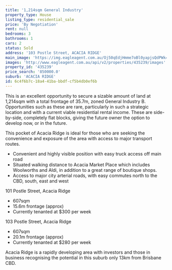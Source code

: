 ```yaml
---
title: '1,214sqm General Industry'
property_type: House
listing_type: residential_sale
price: 'By Negotiation'
rent: null
bedrooms: 3
bathrooms: 1
cars: 2
status: Sold
address: '103 Postle Street, ACACIA RIDGE'
main_image: 'https://img.eagleagent.com.au/Oj50qEdjHmme7oBl0yapjsQdPWk=/1280x854/smart/https://s3-us-west-2.amazonaws.com/eagleagent-orig/images/6822096/128556854-image-M.jpg'
images: 'http://www.eagleagent.com.au/api/v2/properties/435239/images'
property_id: '435239'
price_search: '850000.0'
suburb: 'ACACIA RIDGE'
id: 6c4f6b7c-18a4-41ba-bbdf-cf5b4db0ef6b
---
```

This is an excellent opportunity to secure a sizable amount of land at 1,214sqm with a total frontage of 35.7m, zoned General Industry B. Opportunities such as these are rare, particularly in such a strategic location and with a current viable residential rental income. These are side-by-side, completely flat blocks, giving the future owner the option to develop now, or in the future.

This pocket of Acacia Ridge is ideal for those who are seeking the convenience and exposure of the area with access to major transport routes.

*  Convenient and highly visible position with easy truck access off main road
*  Situated walking distance to Acacia Market Place which includes Woolworths and Aldi, in addition to a great range of boutique shops.
*  Access to major city arterial roads, with easy commutes north to the CBD, south, east and west

101 Postle Street, Acacia Ridge
*  607sqm
*  15.6m frontage (approx)
*  Currently tenanted at $300 per week

103 Postle Street, Acacia Ridge
*  607sqm
*  20.1m frontage (approx)
*  Currently tenanted at $280 per week

Acacia Ridge is a rapidly developing area with investors and those in business recognising the potential in this suburb only 13km from Brisbane CBD.